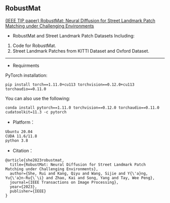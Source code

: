 ## RobustMat

[(IEEE TIP paper) RobustMat: Neural Diffusion for Street Landmark Patch Matching under Challenging Environments](https://ieeexplore.ieee.org/document/10268340)

* RobustMat and Street Landmark Patch Datasets 
Including:  
1. Code for RobustMat. 
2. Street Landmark Patches from KITTI Dataset and Oxford Dataset.

---

* Requirments

PyTorch installation:

```
pip install torch==1.11.0+cu113 torchvision==0.12.0+cu113 torchaudio==0.11.0
```

You can also use the following:

```
conda install pytorch==1.11.0 torchvision==0.12.0 torchaudio==0.11.0 cudatoolkit=11.3 -c pytorch
```

* Platform：

```
Ubuntu 20.04
CUDA 11.6/11.8
python 3.8
```

* Citation：

```
@article{she2023robustmat,
  title={RobustMat: Neural Diffusion for Street Landmark Patch Matching under Challenging Environments},
  author={She, Rui and Kang, Qiyu and Wang, Sijie and Y{\'a}ng, Yu{\'a}n-Ru{\`\i} and Zhao, Kai and Song, Yang and Tay, Wee Peng},
  journal={IEEE Transactions on Image Processing},
  year={2023},
  publisher={IEEE}
}
```
